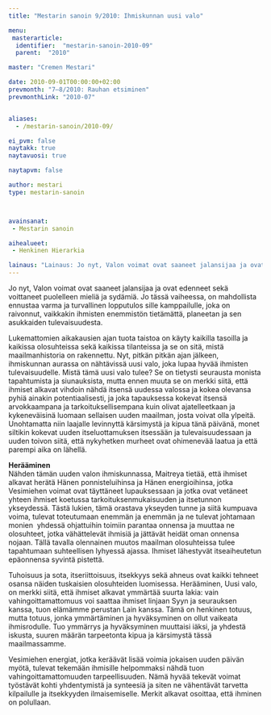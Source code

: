 ```yaml
---
title: "Mestarin sanoin 9/2010: Ihmiskunnan uusi valo"

menu:
 masterarticle:
  identifier:  "mestarin-sanoin-2010-09"
  parent:  "2010"

master: "Cremen Mestari"

date: 2010-09-01T00:00:00+02:00
prevmonth: "7–8/2010: Rauhan etsiminen"
prevmonthLink: "2010-07"


aliases:
  - /mestarin-sanoin/2010-09/

ei_pvm: false
naytakk: true
naytavuosi: true

naytapvm: false

author: mestari
type: mestarin-sanoin



avainsanat:
 - Mestarin sanoin

aihealueet:
 - Henkinen Hierarkia

lainaus: "Lainaus: Jo nyt, Valon voimat ovat saaneet jalansijaa ja ovat edenneet sekä voittaneet puolelleen mieliä ja sydämiä. Jo tässä vaiheessa, on mahdollista ennustaa varma ja turvallinen lopputulos sille kamppailulle, joka on raivonnut, vaikkakin ihmisten enemmistön tietämättä, planeetan ja sen asukkaiden tulevaisuudesta."
---
```

<p>Jo nyt, Valon voimat ovat saaneet jalansijaa ja ovat edenneet sekä voittaneet puolelleen mieliä ja sydämiä. Jo tässä vaiheessa, on mahdollista ennustaa varma ja turvallinen lopputulos sille kamppailulle, joka on raivonnut, vaikkakin ihmisten enemmistön tietämättä, planeetan ja sen asukkaiden tulevaisuudesta.</p>
<p>Lukemattomien aikakausien ajan tuota taistoa on käyty kaikilla tasoilla ja kaikissa olosuhteissa sekä kaikissa tilanteissa ja se on sitä, mistä maailmanhistoria on rakennettu. Nyt, pitkän pitkän ajan jälkeen, ihmiskunnan aurassa on nähtävissä uusi valo, joka lupaa hyvää ihmisten tulevaisuudelle. Mistä tämä uusi valo tulee? Se on tietysti seurausta monista tapahtumista ja siunauksista, mutta ennen muuta se on merkki siitä, että ihmiset alkavat vihdoin nähdä itsensä uudessa valossa ja kokea olevansa pyhiä ainakin potentiaalisesti, ja joka tapauksessa kokevat itsensä arvokkaampana ja tarkoituksellisempana kuin olivat ajatelleetkaan ja kykeneväisinä luomaan sellaisen uuden maailman, josta voivat olla ylpeitä. Unohtamatta niin laajalle levinnyttä kärsimystä ja kipua tänä päivänä, monet siltikin kokevat uuden itseluottamuksen itsessään ja tulevaisuudessaan ja uuden toivon siitä, että nykyhetken murheet ovat ohimenevää laatua ja että parempi aika on lähellä.</p>
<p><strong>Herääminen</strong><br>
Nähden tämän uuden valon ihmiskunnassa, Maitreya tietää, että ihmiset alkavat herätä Hänen ponnisteluihinsa ja Hänen energioihinsa, jotka Vesimiehen voimat ovat täyttäneet lupauksessaan ja jotka ovat vetäneet yhteen ihmiset koetussa tarkoituksenmukaisuuden ja itsetunnon ykseydessä. Tästä lukien, tämä orastava ykseyden tunne ja siitä kumpuava voima, tulevat toteutumaan enemmän ja enemmän ja ne tulevat johtamaan monien&nbsp; yhdessä ohjattuihin toimiin parantaa onnensa ja muuttaa ne olosuhteet, jotka vähättelevät ihmisiä ja jättävät heidät oman onnensa nojaan. Tällä tavalla olennainen muutos maailman olosuhteissa tulee tapahtumaan suhteellisen lyhyessä ajassa. Ihmiset lähestyvät itseaiheutetun epäonnensa syvintä pistettä.</p>
<p>Tuhoisuus ja sota, itseriittoisuus, itsekkyys sekä ahneus ovat kaikki tehneet osansa näiden tuskaisien olosuhteiden luomisessa. Herääminen, Uusi valo, on merkki siitä, että ihmiset alkavat ymmärtää suurta lakia: vain vahingoittamattomuus voi saattaa ihmiset linjaan Syyn ja seurauksen kanssa, tuon elämämme perustan Lain kanssa. Tämä on henkinen totuus, mutta totuus, jonka ymmärtäminen ja hyväksyminen on ollut vaikeata ihmisrodulle. Tuo ymmärrys ja hyväksyminen muuttaisi iäksi, ja yhdestä iskusta, suuren määrän tarpeetonta kipua ja kärsimystä tässä maailmassamme.</p>
<p>Vesimiehen energiat, jotka keräävät lisää voimia jokaisen uuden päivän myötä, tulevat tekemään ihmisille helpommaksi nähdä tuon vahingoittamattomuuden tarpeellisuuden. Nämä hyvää tekevät voimat työstävät kohti yhdentymistä ja synteesiä ja siten ne vähentävät tarvetta kilpailulle ja itsekkyyden ilmaisemiselle. Merkit alkavat osoittaa, että ihminen on polullaan.</p>